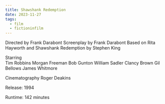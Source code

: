 ```yaml
---
title: Shawshank Redemption
date: 2023-11-27
tags:
  - film
  - fictioninfilm
---
```

Directed by	Frank Darabont
Screenplay by	Frank Darabont
Based on	Rita Hayworth and Shawshank Redemption
by Stephen King

Starring	
    Tim Robbins
    Morgan Freeman
    Bob Gunton
    William Sadler
    Clancy Brown
    Gil Bellows
    James Whitmore

Cinematography Roger Deakins

Release: 1994

Runtime: 142 minutes

